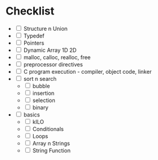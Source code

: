 # Checklist

- <input type="checkbox"> Structure n Union
- <input type="checkbox"> Typedef
- <input type="checkbox"> Pointers
- <input type="checkbox"> Dynamic Array 1D 2D
- <input type="checkbox"> malloc, calloc, realloc, free
- <input type="checkbox"> preprocessor directives
- <input type="checkbox"> C program execution - compiler, object code, linker
- <input type="checkbox"> sort n search
  - <input type="checkbox"> bubble
  - <input type="checkbox"> insertion
  - <input type="checkbox"> selection
  - <input type="checkbox"> binary
- <input type="checkbox"> basics
  - <input type="checkbox"> kILO
  - <input type="checkbox"> Conditionals
  - <input type="checkbox"> Loops
  - <input type="checkbox"> Array n Strings
  - <input type="checkbox"> String Function

